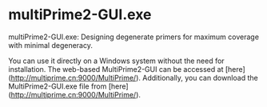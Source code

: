 # multiPrime2-GUI.exe
multiPrime2-GUI.exe: Designing degenerate primers for maximum coverage with minimal degeneracy.

You can use it directly on a Windows system without the need for installation. The web-based MultiPrime2-GUI can be accessed at [here] (http://multiprime.cn:9000/MultiPrime/). Additionally, you can download the MultiPrime2-GUI.exe file from [here] (http://multiprime.cn:9000/MultiPrime/).
